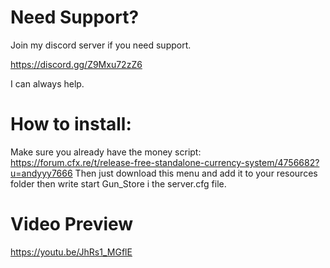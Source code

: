 # Need Support?
Join my discord server if you need support.

https://discord.gg/Z9Mxu72zZ6

I can always help.

# How to install:
Make sure you already have the money script: https://forum.cfx.re/t/release-free-standalone-currency-system/4756682?u=andyyy7666
Then just download this menu and add it to your resources folder then write start Gun_Store i the server.cfg file.

# Video Preview
https://youtu.be/JhRs1_MGflE
